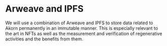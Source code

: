 # Arweave and IPFS

We will use a combination of Arweave and IPFS to store data related to Akorn permanently in an immutable manner. This is especially relevant to the art in NFTs as well as the measurement and verification of regenerative activities and the benefits from them.
